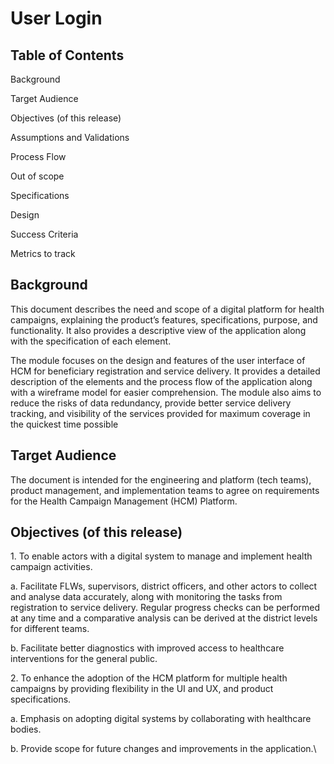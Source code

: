 # User Login

## Table of Contents

Background

Target Audience&#x20;

Objectives (of this release)

Assumptions and Validations&#x20;

Process Flow

Out of scope&#x20;

Specifications&#x20;

Design&#x20;

Success Criteria&#x20;

Metrics to track

## Background

This document describes the need and scope of a digital platform for health campaigns, explaining the product’s features, specifications, purpose, and functionality. It also provides a descriptive view of the application along with the specification of each element.

The module focuses on the design and features of the user interface of HCM for beneficiary registration and service delivery. It provides a detailed description of the elements and the process flow of the application along with a wireframe model for easier comprehension. The module also aims to reduce the risks of data redundancy, provide better service delivery tracking, and visibility of the services provided for maximum coverage in the quickest time possible

## Target Audience&#x20;

The document is intended for the engineering and platform (tech teams), product management, and implementation teams to agree on requirements for the Health Campaign Management (HCM) Platform.

## Objectives (of this release)

1\. To enable actors with a digital system to manage and implement health campaign activities.&#x20;

a. Facilitate FLWs, supervisors, district officers, and other actors to collect and analyse data accurately, along with monitoring the tasks from registration to service delivery. Regular progress checks can be performed at any time and a comparative analysis can be derived at the district levels for different teams.&#x20;

b. Facilitate better diagnostics with improved access to healthcare interventions for the general public.&#x20;

2\. To enhance the adoption of the HCM platform for multiple health campaigns by providing flexibility in the UI and UX, and product specifications.&#x20;

a. Emphasis on adopting digital systems by collaborating with healthcare bodies.&#x20;

b. Provide scope for future changes and improvements in the application.\
